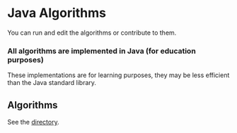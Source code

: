 # Java Algorithms

You can run and edit the algorithms or contribute to them.


### All algorithms are implemented in Java (for education purposes)
These implementations are for learning purposes, they may be less efficient than the Java standard library.

## Algorithms
See the [directory](DIRECTORY.md).

